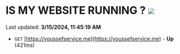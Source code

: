 # IS MY WEBSITE RUNNING ? [![](https://img.shields.io/static/v1?label=Sponsor&message=%E2%9D%A4&logo=GitHub&color=%23fe8e86)](https://github.com/sponsors/<username>)

Last updated: **3/15/2024, 11:45:19 AM**

- `GET` [https://youssefservice.me](https://youssefservice.me) - **Up** (421ms)

